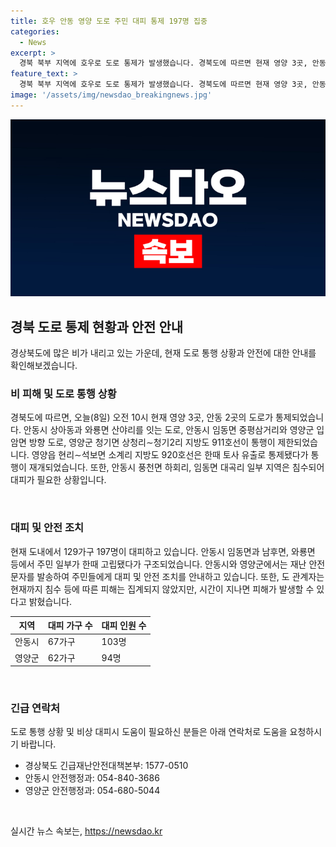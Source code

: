 ```yaml
---
title: 호우 안동 영양 도로 주민 대피 통제 197명 집중
categories:
  - News
excerpt: >
  경북 북부 지역에 호우로 도로 통제가 발생했습니다. 경북도에 따르면 현재 영양 3곳, 안동 2곳의 도로가 통제되었고, 일부 지역 주민들이 대피했습니다. 현재까지 집중 호우로 큰 피해는 없었지만, 도 관계자는 시간이 지나면 피해가 예상된다고 밝혔습니다.
feature_text: >
  경북 북부 지역에 호우로 도로 통제가 발생했습니다. 경북도에 따르면 현재 영양 3곳, 안동 2곳의 도로가 통제되었고, 일부 지역 주민들이 대피했습니다. 현재까지 집중 호우로 큰 피해는 없었지만, 도 관계자는 시간이 지나면 피해가 예상된다고 밝혔습니다.
image: '/assets/img/newsdao_breakingnews.jpg'
---
```


<p><img src="/assets/img/newsdao_breakingnews.jpg" alt="ontimetimes 속보" /></p>

<h2 data-ke-size="size26">경북 도로 통제 현황과 안전 안내</h2>

<p data-ke-size="size16">경상북도에 많은 비가 내리고 있는 가운데, 현재 도로 통행 상황과 안전에 대한 안내를 확인해보겠습니다.</p>

<h3>비 피해 및 도로 통행 상황</h3>

<p data-ke-size="size16">경북도에 따르면, 오늘(8일) 오전 10시 현재 영양 3곳, 안동 2곳의 도로가 통제되었습니다. 안동시 상아동과 와룡면 산야리를 잇는 도로, 안동시 임동면 중평삼거리와 영양군 입암면 방향 도로, 영양군 청기면 상청리∼청기2리 지방도 911호선이 통행이 제한되었습니다. 영양읍 현리∼석보면 소계리 지방도 920호선은 한때 토사 유출로 통제됐다가 통행이 재개되었습니다. 또한, 안동시 풍천면 하회리, 임동면 대곡리 일부 지역은 침수되어 대피가 필요한 상황입니다.</p>

<p data-ke-size="size16">&nbsp;</p>

<h3>대피 및 안전 조치</h3>

<p data-ke-size="size16">현재 도내에서 129가구 197명이 대피하고 있습니다. 안동시 임동면과 남후면, 와룡면 등에서 주민 일부가 한때 고립됐다가 구조되었습니다. 안동시와 영양군에서는 재난 안전 문자를 발송하여 주민들에게 대피 및 안전 조치를 안내하고 있습니다. 또한, 도 관계자는 현재까지 침수 등에 따른 피해는 집계되지 않았지만, 시간이 지나면 피해가 발생할 수 있다고 밝혔습니다.</p>

<table>
    <thead>
        <tr>
            <th>지역</th>
            <th>대피 가구 수</th>
            <th>대피 인원 수</th>
        </tr>
    </thead>
    <tbody>
        <tr>
            <td>안동시</td>
            <td>67가구</td>
            <td>103명</td>
        </tr>
        <tr>
            <td>영양군</td>
            <td>62가구</td>
            <td>94명</td>
        </tr>
    </tbody>
</table>

<p data-ke-size="size16">&nbsp;</p>

<h3>긴급 연락처</h3>

<p data-ke-size="size16">도로 통행 상황 및 비상 대피시 도움이 필요하신 분들은 아래 연락처로 도움을 요청하시기 바랍니다.</p>

<ul>
    <li>경상북도 긴급재난안전대책본부: 1577-0510</li>
    <li>안동시 안전행정과: 054-840-3686</li>
    <li>영양군 안전행정과: 054-680-5044</li>
</ul>

<p data-ke-size="size16">&nbsp;</p>
실시간 뉴스 속보는, <a href="https://newsdao.kr" rel="dofollow">https://newsdao.kr</a>


